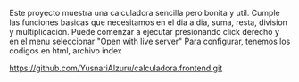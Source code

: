 Este proyecto muestra una calculadora sencilla pero bonita y util.
Cumple las funciones basicas que necesitamos en el dia a dia, suma, resta, division y multiplicacion.
Puede comenzar a ejecutar presionando click derecho y en el menu seleccionar "Open with live server"
Para configurar, tenemos los codigos en html, archivo index

https://github.com/YusnariAlzuru/calculadora.frontend.git
